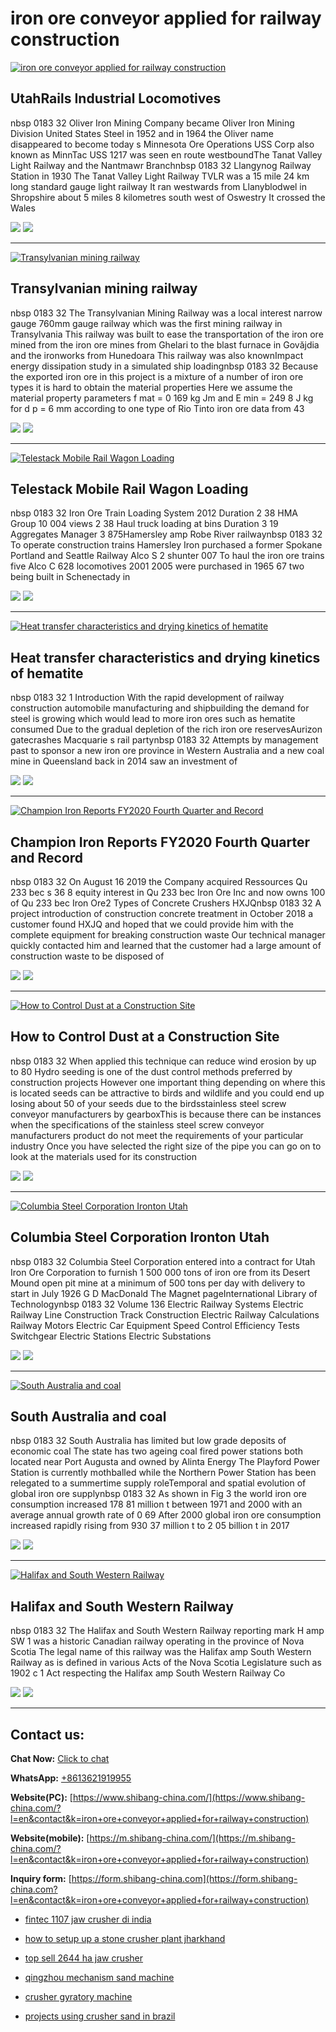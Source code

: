 # iron ore conveyor applied for railway construction

<a href="https://swt.shibang-china.com/?l=en&img&k=iron+ore+conveyor+applied+for+railway+construction" target="_blank">![iron ore conveyor applied for railway construction](http://static.shibang-china.com/all-800x300/1249.jpg)</a>

## UtahRails Industrial Locomotives
nbsp 0183 32 Oliver Iron Mining Company became Oliver Iron Mining Division United States Steel in 1952 and in 1964 the Oliver name disappeared to become today s Minnesota Ore Operations USS Corp also known as MinnTac USS 1217 was seen en route westboundThe Tanat Valley Light Railway and the Nantmawr Branchnbsp 0183 32 Llangynog Railway Station in 1930 The Tanat Valley Light Railway TVLR was a 15 mile 24 km long standard gauge light railway It ran westwards from Llanyblodwel in Shropshire about 5 miles 8 kilometres south west of Oswestry It crossed the Wales


<a href="https://whatsapp.shibangsoft.com/WhatsApp.php" target="_blank" title="WhatsApp">![](http://static.shibang-china.com/icon/whatsapp.png)</a> <a href="https://swt.shibang-china.com/?l=en&icon&k=iron+ore+conveyor+applied+for+railway+construction" target="_blank">![](http://static.shibang-china.com/icon/chat-en.png)</a>

---

<a href="https://swt.shibang-china.com/?l=en&img&k=iron+ore+conveyor+applied+for+railway+construction" target="_blank">![Transylvanian mining railway](http://static.shibang-china.com/all-800x300/1515.jpg)</a>

## Transylvanian mining railway
nbsp 0183 32 The Transylvanian Mining Railway was a local interest narrow gauge 760mm gauge railway which was the first mining railway in Transylvania This railway was built to ease the transportation of the iron ore mined from the iron ore mines from Ghelari to the blast furnace in Govăjdia and the ironworks from Hunedoara This railway was also knownImpact energy dissipation study in a simulated ship loadingnbsp 0183 32 Because the exported iron ore in this project is a mixture of a number of iron ore types it is hard to obtain the material properties Here we assume the material property parameters f mat = 0 169 kg Jm and E min = 249 8 J kg for d p = 6 mm according to one type of Rio Tinto iron ore data from 43


<a href="https://whatsapp.shibangsoft.com/WhatsApp.php" target="_blank" title="WhatsApp">![](http://static.shibang-china.com/icon/whatsapp.png)</a> <a href="https://swt.shibang-china.com/?l=en&icon&k=iron+ore+conveyor+applied+for+railway+construction" target="_blank">![](http://static.shibang-china.com/icon/chat-en.png)</a>

---

<a href="https://swt.shibang-china.com/?l=en&img&k=iron+ore+conveyor+applied+for+railway+construction" target="_blank">![Telestack Mobile Rail Wagon Loading](http://static.shibang-china.com/all-800x300/1432.jpg)</a>

## Telestack Mobile Rail Wagon Loading
nbsp 0183 32 Iron Ore Train Loading System 2012 Duration 2 38 HMA Group 10 004 views 2 38 Haul truck loading at bins Duration 3 19 Aggregates Manager 3 875Hamersley amp Robe River railwaynbsp 0183 32 To operate construction trains Hamersley Iron purchased a former Spokane Portland and Seattle Railway Alco S 2 shunter 007 To haul the iron ore trains five Alco C 628 locomotives 2001 2005 were purchased in 1965 67 two being built in Schenectady in


<a href="https://whatsapp.shibangsoft.com/WhatsApp.php" target="_blank" title="WhatsApp">![](http://static.shibang-china.com/icon/whatsapp.png)</a> <a href="https://swt.shibang-china.com/?l=en&icon&k=iron+ore+conveyor+applied+for+railway+construction" target="_blank">![](http://static.shibang-china.com/icon/chat-en.png)</a>

---

<a href="https://swt.shibang-china.com/?l=en&img&k=iron+ore+conveyor+applied+for+railway+construction" target="_blank">![Heat transfer characteristics and drying kinetics of hematite](http://static.shibang-china.com/all-800x300/138.jpg)</a>

## Heat transfer characteristics and drying kinetics of hematite
nbsp 0183 32 1 Introduction With the rapid development of railway construction automobile manufacturing and shipbuilding the demand for steel is growing which would lead to more iron ores such as hematite consumed Due to the gradual depletion of the rich iron ore reservesAurizon gatecrashes Macquarie s rail partynbsp 0183 32 Attempts by management past to sponsor a new iron ore province in Western Australia and a new coal mine in Queensland back in 2014 saw an investment of


<a href="https://whatsapp.shibangsoft.com/WhatsApp.php" target="_blank" title="WhatsApp">![](http://static.shibang-china.com/icon/whatsapp.png)</a> <a href="https://swt.shibang-china.com/?l=en&icon&k=iron+ore+conveyor+applied+for+railway+construction" target="_blank">![](http://static.shibang-china.com/icon/chat-en.png)</a>

---

<a href="https://swt.shibang-china.com/?l=en&img&k=iron+ore+conveyor+applied+for+railway+construction" target="_blank">![Champion Iron Reports FY2020 Fourth Quarter and Record](http://static.shibang-china.com/all-800x300/833.jpg)</a>

## Champion Iron Reports FY2020 Fourth Quarter and Record
nbsp 0183 32 On August 16 2019 the Company acquired Ressources Qu 233 bec s 36 8 equity interest in Qu 233 bec Iron Ore Inc and now owns 100 of Qu 233 bec Iron Ore2 Types of Concrete Crushers HXJQnbsp 0183 32 A project introduction of construction concrete treatment in October 2018 a customer found HXJQ and hoped that we could provide him with the complete equipment for breaking construction waste Our technical manager quickly contacted him and learned that the customer had a large amount of construction waste to be disposed of


<a href="https://whatsapp.shibangsoft.com/WhatsApp.php" target="_blank" title="WhatsApp">![](http://static.shibang-china.com/icon/whatsapp.png)</a> <a href="https://swt.shibang-china.com/?l=en&icon&k=iron+ore+conveyor+applied+for+railway+construction" target="_blank">![](http://static.shibang-china.com/icon/chat-en.png)</a>

---

<a href="https://swt.shibang-china.com/?l=en&img&k=iron+ore+conveyor+applied+for+railway+construction" target="_blank">![How to Control Dust at a Construction Site](http://static.shibang-china.com/all-800x300/589.jpg)</a>

## How to Control Dust at a Construction Site
nbsp 0183 32 When applied this technique can reduce wind erosion by up to 80 Hydro seeding is one of the dust control methods preferred by construction projects However one important thing depending on where this is located seeds can be attractive to birds and wildlife and you could end up losing about 50 of your seeds due to the birdsstainless steel screw conveyor manufacturers by gearboxThis is because there can be instances when the specifications of the stainless steel screw conveyor manufacturers product do not meet the requirements of your particular industry Once you have selected the right size of the pipe you can go on to look at the materials used for its construction


<a href="https://whatsapp.shibangsoft.com/WhatsApp.php" target="_blank" title="WhatsApp">![](http://static.shibang-china.com/icon/whatsapp.png)</a> <a href="https://swt.shibang-china.com/?l=en&icon&k=iron+ore+conveyor+applied+for+railway+construction" target="_blank">![](http://static.shibang-china.com/icon/chat-en.png)</a>

---

<a href="https://swt.shibang-china.com/?l=en&img&k=iron+ore+conveyor+applied+for+railway+construction" target="_blank">![Columbia Steel Corporation Ironton Utah](http://static.shibang-china.com/all-800x300/69.jpg)</a>

## Columbia Steel Corporation Ironton Utah
nbsp 0183 32 Columbia Steel Corporation entered into a contract for Utah Iron Ore Corporation to furnish 1 500 000 tons of iron ore from its Desert Mound open pit mine at a minimum of 500 tons per day with delivery to start in July 1926 G D MacDonald The Magnet pageInternational Library of Technologynbsp 0183 32 Volume 136 Electric Railway Systems Electric Railway Line Construction Track Construction Electric Railway Calculations Railway Motors Electric Car Equipment Speed Control Efficiency Tests Switchgear Electric Stations Electric Substations


<a href="https://whatsapp.shibangsoft.com/WhatsApp.php" target="_blank" title="WhatsApp">![](http://static.shibang-china.com/icon/whatsapp.png)</a> <a href="https://swt.shibang-china.com/?l=en&icon&k=iron+ore+conveyor+applied+for+railway+construction" target="_blank">![](http://static.shibang-china.com/icon/chat-en.png)</a>

---

<a href="https://swt.shibang-china.com/?l=en&img&k=iron+ore+conveyor+applied+for+railway+construction" target="_blank">![South Australia and coal](http://static.shibang-china.com/all-800x300/643.jpg)</a>

## South Australia and coal
nbsp 0183 32 South Australia has limited but low grade deposits of economic coal The state has two ageing coal fired power stations both located near Port Augusta and owned by Alinta Energy The Playford Power Station is currently mothballed while the Northern Power Station has been relegated to a summertime supply roleTemporal and spatial evolution of global iron ore supplynbsp 0183 32 As shown in Fig 3 the world iron ore consumption increased 178 81 million t between 1971 and 2000 with an average annual growth rate of 0 69 After 2000 global iron ore consumption increased rapidly rising from 930 37 million t to 2 05 billion t in 2017


<a href="https://whatsapp.shibangsoft.com/WhatsApp.php" target="_blank" title="WhatsApp">![](http://static.shibang-china.com/icon/whatsapp.png)</a> <a href="https://swt.shibang-china.com/?l=en&icon&k=iron+ore+conveyor+applied+for+railway+construction" target="_blank">![](http://static.shibang-china.com/icon/chat-en.png)</a>

---

<a href="https://swt.shibang-china.com/?l=en&img&k=iron+ore+conveyor+applied+for+railway+construction" target="_blank">![Halifax and South Western Railway](http://static.shibang-china.com/all-800x300/496.jpg)</a>

## Halifax and South Western Railway
nbsp 0183 32 The Halifax and South Western Railway reporting mark H amp SW 1 was a historic Canadian railway operating in the province of Nova Scotia The legal name of this railway was the Halifax amp South Western Railway as is defined in various Acts of the Nova Scotia Legislature such as 1902 c 1 Act respecting the Halifax amp South Western Railway Co

<a href="https://whatsapp.shibangsoft.com/WhatsApp.php" target="_blank" title="WhatsApp">![](http://static.shibang-china.com/icon/whatsapp.png)</a> <a href="https://swt.shibang-china.com/?l=en&icon&k=iron+ore+conveyor+applied+for+railway+construction" target="_blank">![](http://static.shibang-china.com/icon/chat-en.png)</a>

---
## Contact us:

**Chat Now:** [Click to chat](https://swt.shibang-china.com?l=en&contact&k=iron+ore+conveyor+applied+for+railway+construction)

**WhatsApp:**  [+8613621919955](https://whatsapp.shibangsoft.com/WhatsApp.php)

**Website(PC):** [https://www.shibang-china.com/](https://www.shibang-china.com/?l=en&contact&k=iron+ore+conveyor+applied+for+railway+construction)

**Website(mobile):** [https://m.shibang-china.com/](https://m.shibang-china.com/?l=en&contact&k=iron+ore+conveyor+applied+for+railway+construction)

**Inquiry form:** [https://form.shibang-china.com](https://form.shibang-china.com?l=en&contact&k=iron+ore+conveyor+applied+for+railway+construction)

* [fintec 1107 jaw crusher di india](../167/fintec%201107%20jaw%20crusher%20di%20india.md)

* [how to setup up a stone crusher plant jharkhand](../166/how%20to%20setup%20up%20a%20stone%20crusher%20plant%20jharkhand.md)

* [top sell 2644 ha jaw crusher](../169/top%20sell%202644%20ha%20jaw%20crusher.md)

* [qingzhou mechanism sand machine](../162/qingzhou%20mechanism%20sand%20machine.md)

* [crusher gyratory machine](../170/crusher%20gyratory%20machine.md)

* [projects using crusher sand in brazil](../169/projects%20using%20crusher%20sand%20in%20brazil.md)